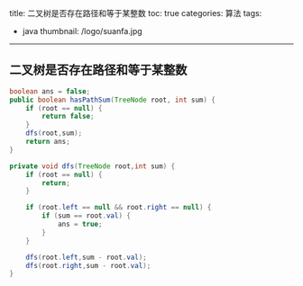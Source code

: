 title: 二叉树是否存在路径和等于某整数
toc: true
categories: 算法
tags:
  - java
thumbnail: /logo/suanfa.jpg
---
## 二叉树是否存在路径和等于某整数
```java
boolean ans = false;
public boolean hasPathSum(TreeNode root, int sum) {
    if (root == null) {
        return false;
    }
    dfs(root,sum);
    return ans;
}

private void dfs(TreeNode root,int sum) {
    if (root == null) {
        return;
    }

    if (root.left == null && root.right == null) {
        if (sum == root.val) {
            ans = true;
        }
    }

    dfs(root.left,sum - root.val);
    dfs(root.right,sum - root.val);
}
```
